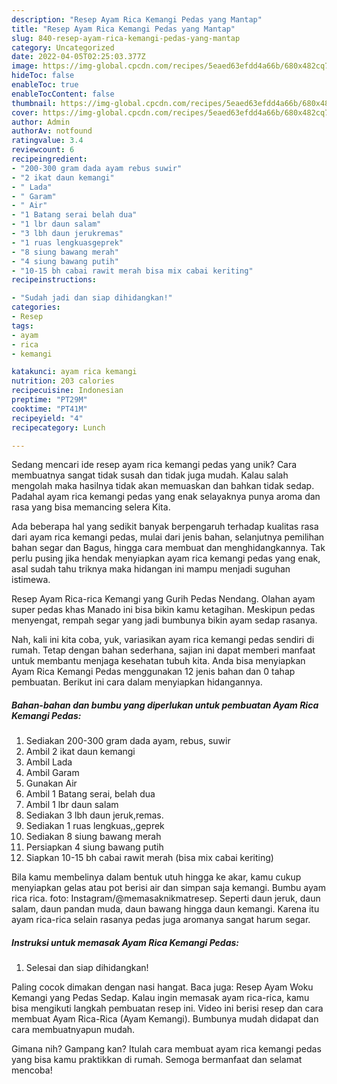 ```yaml
---
description: "Resep Ayam Rica Kemangi Pedas yang Mantap"
title: "Resep Ayam Rica Kemangi Pedas yang Mantap"
slug: 840-resep-ayam-rica-kemangi-pedas-yang-mantap
category: Uncategorized
date: 2022-04-05T02:25:03.377Z
image: https://img-global.cpcdn.com/recipes/5eaed63efdd4a66b/680x482cq70/ayam-rica-kemangi-pedas-foto-resep-utama.jpg
hideToc: false
enableToc: true
enableTocContent: false
thumbnail: https://img-global.cpcdn.com/recipes/5eaed63efdd4a66b/680x482cq70/ayam-rica-kemangi-pedas-foto-resep-utama.jpg
cover: https://img-global.cpcdn.com/recipes/5eaed63efdd4a66b/680x482cq70/ayam-rica-kemangi-pedas-foto-resep-utama.jpg
author: Admin
authorAv: notfound
ratingvalue: 3.4
reviewcount: 6
recipeingredient:
- "200-300 gram dada ayam rebus suwir"
- "2 ikat daun kemangi"
- " Lada"
- " Garam"
- " Air"
- "1 Batang serai belah dua"
- "1 lbr daun salam"
- "3 lbh daun jerukremas"
- "1 ruas lengkuasgeprek"
- "8 siung bawang merah"
- "4 siung bawang putih"
- "10-15 bh cabai rawit merah bisa mix cabai keriting"
recipeinstructions:

- "Sudah jadi dan siap dihidangkan!"
categories:
- Resep
tags:
- ayam
- rica
- kemangi

katakunci: ayam rica kemangi 
nutrition: 203 calories
recipecuisine: Indonesian
preptime: "PT29M"
cooktime: "PT41M"
recipeyield: "4"
recipecategory: Lunch

---
```





Sedang mencari ide resep ayam rica kemangi pedas yang unik? Cara membuatnya sangat tidak susah dan tidak juga mudah. Kalau salah mengolah maka hasilnya tidak akan memuaskan dan bahkan tidak sedap. Padahal ayam rica kemangi pedas yang enak selayaknya punya aroma dan rasa yang bisa memancing selera Kita.





Ada beberapa hal yang sedikit banyak berpengaruh terhadap kualitas rasa dari ayam rica kemangi pedas, mulai dari jenis bahan, selanjutnya pemilihan bahan segar dan Bagus, hingga cara membuat dan menghidangkannya. Tak perlu pusing jika hendak menyiapkan ayam rica kemangi pedas yang enak,      asal sudah tahu triknya maka hidangan ini mampu menjadi suguhan istimewa.














Resep Ayam Rica-rica Kemangi yang Gurih Pedas Nendang. Olahan ayam super pedas khas Manado ini bisa bikin kamu ketagihan. Meskipun pedas menyengat, rempah segar yang jadi bumbunya bikin ayam sedap rasanya.






Nah, kali ini kita coba, yuk, variasikan ayam rica kemangi pedas sendiri di rumah. Tetap dengan bahan sederhana, sajian ini dapat memberi manfaat untuk membantu menjaga kesehatan tubuh kita. Anda bisa menyiapkan Ayam Rica Kemangi Pedas menggunakan 12 jenis bahan dan 0 tahap pembuatan. Berikut ini cara dalam menyiapkan hidangannya.

<!--inarticleads1-->

##### Bahan-bahan dan bumbu yang diperlukan untuk pembuatan Ayam Rica Kemangi Pedas:

1. Sediakan 200-300 gram dada ayam, rebus, suwir
1. Ambil 2 ikat daun kemangi
1. Ambil  Lada
1. Ambil  Garam
1. Gunakan  Air
1. Ambil 1 Batang serai, belah dua
1. Ambil 1 lbr daun salam
1. Sediakan 3 lbh daun jeruk,remas.
1. Sediakan 1 ruas lengkuas,,geprek
1. Sediakan 8 siung bawang merah
1. Persiapkan 4 siung bawang putih
1. Siapkan 10-15 bh cabai rawit merah (bisa mix cabai keriting)


Bila kamu membelinya dalam bentuk utuh hingga ke akar, kamu cukup menyiapkan gelas atau pot berisi air dan simpan saja kemangi. Bumbu ayam rica rica. foto: Instagram/@memasaknikmatresep. Seperti daun jeruk, daun salam, daun pandan muda, daun bawang hingga daun kemangi. Karena itu ayam rica-rica selain rasanya pedas juga aromanya sangat harum segar. 

<!--inarticleads2-->

##### Instruksi untuk memasak Ayam Rica Kemangi Pedas:


1. Selesai dan siap dihidangkan!

Paling cocok dimakan dengan nasi hangat. Baca juga: Resep Ayam Woku Kemangi yang Pedas Sedap. Kalau ingin memasak ayam rica-rica, kamu bisa mengikuti langkah pembuatan resep ini. Video ini berisi resep dan cara membuat Ayam Rica-Rica (Ayam Kemangi). Bumbunya mudah didapat dan cara membuatnyapun mudah. 

Gimana nih? Gampang kan? Itulah cara membuat ayam rica kemangi pedas yang bisa kamu praktikkan di rumah. Semoga bermanfaat dan selamat mencoba!
